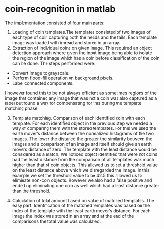 # coin-recognition in matlab

The implementation consisted of four main parts:
1. Loading of coin templates.The templates consisted of two images of each type of coin capturing both the heads and the tails. Each template image was loaded with imread and stored in an array.
2. Extraction of individual coins on given image. This required an object detection approach where given the input image being able to isolate the region of the image
which has a coin before classification of the coin can be done. The steps performed were:
  * Convert image to grayscale.
  * Perform flood-fill operation on background pixels.
  * Label connected components.

I however found this to be not always efficient as
sometimes regions of the image that contained any image that was not a coin was also captured as a label but found
a way for compensating for this during the template matching phase

3. Template matching. Comparison of each identified coin with each template. For each identified object in the previous step we needed a way of comparing them with the stored templates. For this
we used the earth mover’s distance between the normalized histograms of the two images. The lower the distance the
greater the similarity between the images and a comparison of an image and itself should give an earth movers distance
of zero. The template with the least distance would be considered as a match. We noticed object identified that were not coins had the least distance from the comparison of all templates was
much higher than that of coin objects. This allowed us to set a threshold value on the least distance above which
we disregarded the image. In this example we set the threshold value to be 42.5 this allowed us to eliminate non-coin objects. However we also had a false positive and ended up eliminating one coin as well which had a least
distance greater than the threshold.

4. Calculation of total amount based on value of matched templates. The easy part. Identification of the matched templates was based on the index of the template with the least earth mover’s distance.
For each image the index was stored in an array and at the end of the comparisons the total value was calculated.

